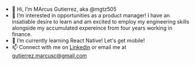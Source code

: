 - 👋 Hi, I’m MArcus Gutierrez, aka @mgtz505
- 👀 I’m interested in opportunities as a product manager! I have an insatiable desire to learn and am excited to employ my engineering skills alongside my accumulated expereince from four years working in finance.
- 🌱 I’m currently learning React Native! Let's get mobile!
- 📫 Connect with me on [Linkedin](https://www.linkedin.com/in/gutierrezmarcus/) or email me at gutierrez.marcusc@gmail.com

<!---
mgtz505/mgtz505 is a ✨ special ✨ repository because its `README.md` (this file) appears on your GitHub profile.
You can click the Preview link to take a look at your changes.
--->
